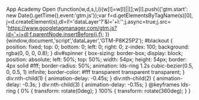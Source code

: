  App Academy Open                      (function(w,d,s,l,i){w\[l\]=w\[l\]||\[\];w\[l\].push({'gtm.start': new Date().getTime(),event:'gtm.js'});var f=d.getElementsByTagName(s)\[0\], j=d.createElement(s),dl=l!='dataLayer'?'&l='+l:'';j.async=true;j.src= 'https://www.googletagmanager.com/gtm.js?id='+i+dl;f.parentNode.insertBefore(j,f); })(window,document,'script','dataLayer','GTM-P8K25P2'); #blackout { position: fixed; top: 0; bottom: 0; left: 0; right: 0; z-index: 100; background: rgba(0, 0, 0, 0.8); } div#spinner { box-sizing: border-box; display: block; position: absolute; left: 50%; top: 50%; width: 54px; height: 54px; border: 4px solid #fff; border-radius: 50%; animation: lds-ring 1.2s cubic-bezier(0.5, 0, 0.5, 1) infinite; border-color: #fff transparent transparent transparent; } div:nth-child(1) { animation-delay: -0.45s; } div:nth-child(2) { animation-delay: -0.3s; } div:nth-child(3) { animation-delay: -0.15s; } @keyframes lds-ring { 0% { transform: rotate(0deg); } 100% { transform: rotate(360deg); } }
